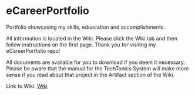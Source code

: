 # eCareerPortfolio
Portfolio showcasing my skills, eduacation and accomplishments.

All information is located in the Wiki. Please click the Wiki tab and then follow instructions on the first page. Thank you for visiitng my eCareerPortfolio repo! 

All documents are available for you to download if you deem it necessary. Please be aware that the manual for the TechTonics System will make more sense if you read about that project in the Artifact section of the Wiki. 

Link to Wiki: [Wiki](https://github.com/Bryan-Lavallee/eCareerPortfolio/wiki)
